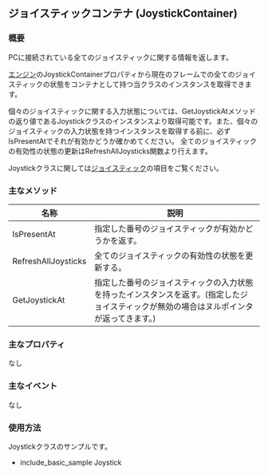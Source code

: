 ﻿## ジョイスティックコンテナ (JoystickContainer)

### 概要

PCに接続されている全てのジョイスティックに関する情報を返します。

[エンジン](../Basic/Engine.md)のJoystickContainerプロパティから現在のフレームでの全てのジョイスティックの状態をコンテナとして持つ当クラスのインスタンスを取得できます。

個々のジョイスティックに関する入力状態については、GetJoystickAtメソッドの返り値であるJoystickクラスのインスタンスより取得可能です。また、個々のジョイスティックの入力状態を持つインスタンスを取得する前に、必ずIsPresentAtでそれが有効かどうか確かめてください。
全てのジョイスティックの有効性の状態の更新はRefreshAllJoysticks関数より行えます。

Joystickクラスに関しては[ジョイスティック](./Joystick.md)の項目をご覧ください。

### 主なメソッド


| 名称 | 説明 |
|---|---|
| IsPresentAt | 指定した番号のジョイスティックが有効かどうかを返す。 |
| RefreshAllJoysticks | 全てのジョイスティックの有効性の状態を更新する。 |
| GetJoystickAt | 指定した番号のジョイスティックの入力状態を持ったインスタンスを返す。(指定したジョイスティックが無効の場合はヌルポインタが返ってきます。) |

### 主なプロパティ

なし

### 主なイベント

なし

### 使用方法

Joystickクラスのサンプルです。

* include_basic_sample Joystick